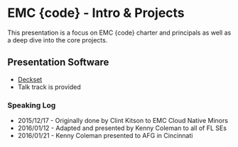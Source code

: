 # EMC {code} - Intro & Projects

This presentation is a focus on EMC {code} charter and principals as well as a deep dive into the core projects.

## Presentation Software

- [Deckset](http://www.decksetapp.com/)
- Talk track is provided

### Speaking Log
- 2015/12/17 - Originally done by Clint Kitson to EMC Cloud Native Minors
- 2016/01/12 - Adapted and presented by Kenny Coleman to all of FL SEs
- 2016/01/21 - Kenny Coleman presented to AFG in Cincinnati

